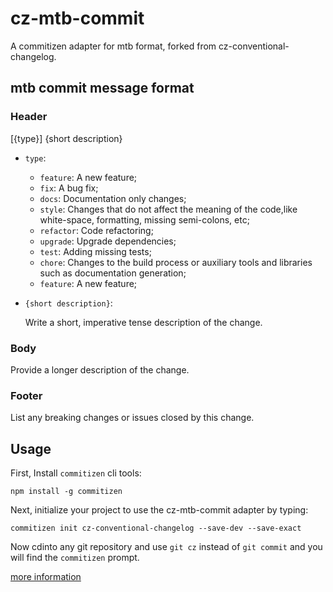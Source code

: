 # cz-mtb-commit

A commitizen adapter for mtb format, forked from cz-conventional-changelog.

## mtb commit message format

### Header

[{type}] {short description}

- `type`:
    - `feature`: A new feature;
    - `fix`: A bug fix;
    - `docs`: Documentation only changes;
    - `style`: Changes that do not affect the meaning of the code,like white-space, formatting, missing semi-colons, etc;
    - `refactor`: Code refactoring;
    - `upgrade`: Upgrade dependencies;
    - `test`: Adding missing tests;
    - `chore`: Changes to the build process or auxiliary tools and libraries such as documentation generation;
    - `feature`: A new feature;

- `{short description}`:

    Write a short, imperative tense description of the change.

### Body

Provide a longer description of the change.

### Footer

List any breaking changes or issues closed by this change.

## Usage

First, Install `commitizen` cli tools:

```
npm install -g commitizen
```

Next, initialize your project to use the cz-mtb-commit adapter by typing:

```
commitizen init cz-conventional-changelog --save-dev --save-exact
```

Now cdinto any git repository and use `git cz` instead of `git commit` and you will find the `commitizen` prompt.

[more information](https://github.com/commitizen/cz-cli)
